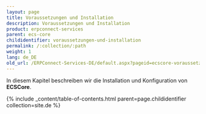```yaml
---
layout: page
title: Voraussetzungen und Installation
description: Voraussetzungen und Installation
product: erpconnect-services
parent: ecs-core
childidentifier: voraussetzungen-und-installation
permalink: /:collection/:path
weight: 1
lang: de_DE
old_url: /ERPConnect-Services-DE/default.aspx?pageid=ecscore-voraussetzungen-und-installation
---
```


In diesem Kapitel beschreiben wir die Installation und Konfiguration von **ECSCore**.

{% include _content/table-of-contents.html parent=page.childidentifier collection=site.de %}
